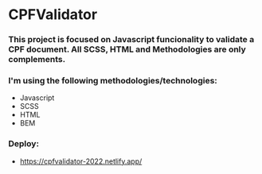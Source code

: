 # CPFValidator

### This project is focused on Javascript funcionality to validate a CPF document. All SCSS, HTML and Methodologies are only complements.


### I'm using the following methodologies/technologies:

- Javascript
- SCSS
- HTML
- BEM

### Deploy:
- https://cpfvalidator-2022.netlify.app/
